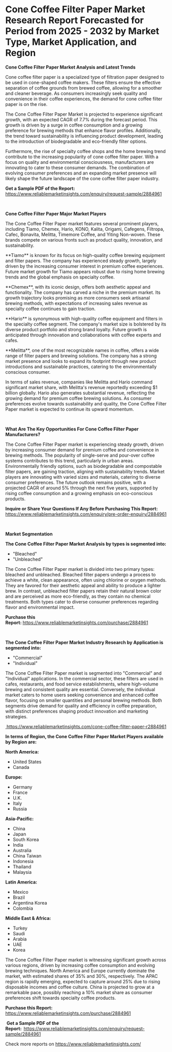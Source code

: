 <p><h1>Cone Coffee Filter Paper Market Research Report Forecasted for Period from 2025 -  2032 by Market Type, Market Application, and Region</h1></p><p><strong>Cone Coffee Filter Paper Market Analysis and Latest Trends</strong></p>
<p><p>Cone coffee filter paper is a specialized type of filtration paper designed to be used in cone-shaped coffee makers. These filters ensure the effective separation of coffee grounds from brewed coffee, allowing for a smoother and cleaner beverage. As consumers increasingly seek quality and convenience in their coffee experiences, the demand for cone coffee filter paper is on the rise.</p><p>The Cone Coffee Filter Paper Market is projected to experience significant growth, with an expected CAGR of 7.7% during the forecast period. This growth is driven by a surge in coffee consumption and a growing preference for brewing methods that enhance flavor profiles. Additionally, the trend toward sustainability is influencing product development, leading to the introduction of biodegradable and eco-friendly filter options. </p><p>Furthermore, the rise of specialty coffee shops and the home brewing trend contribute to the increasing popularity of cone coffee filter paper. With a focus on quality and environmental consciousness, manufacturers are innovating to cater to these consumer demands. The combination of evolving consumer preferences and an expanding market presence will likely shape the future landscape of the cone coffee filter paper industry.</p></p>
<p><strong>Get a Sample PDF of the Report:&nbsp;</strong> <a href="https://www.reliablemarketinsights.com/enquiry/request-sample/2884961?utm_campaign=3186&utm_medium=2&utm_source=Github&utm_content=ia&utm_term=13032025&utm_id=cone-coffee-filter-paper">https://www.reliablemarketinsights.com/enquiry/request-sample/2884961</a></p>
<p>&nbsp;</p>
<p><strong>Cone Coffee Filter Paper Major Market Players</strong></p>
<p><p>The Cone Coffee Filter Paper market features several prominent players, including Tiamo, Chemex, Hario, KONO, Kalita, Origami, Cafegens, Filtropa, Cafec, Bonavita, Melitta, Timemore Coffee, and Yiting Non-woven. These brands compete on various fronts such as product quality, innovation, and sustainability.</p><p>**Tiamo** is known for its focus on high-quality coffee brewing equipment and filter papers. The company has experienced steady growth, largely driven by the increasing consumer interest in premium coffee experiences. Future market growth for Tiamo appears robust due to rising home brewing trends and the global emphasis on specialty coffee.</p><p>**Chemex**, with its iconic design, offers both aesthetic appeal and functionality. The company has carved a niche in the premium market. Its growth trajectory looks promising as more consumers seek artisanal brewing methods, with expectations of increasing sales revenue as specialty coffee continues to gain traction.</p><p>**Hario** is synonymous with high-quality coffee equipment and filters in the specialty coffee segment. The company's market size is bolstered by its diverse product portfolio and strong brand loyalty. Future growth is anticipated through innovation and collaborations with coffee experts and cafes.</p><p>**Melitta**, one of the most recognizable names in coffee, offers a wide range of filter papers and brewing solutions. The company has a strong market presence and looks to expand its footprint through new product introductions and sustainable practices, catering to the environmentally conscious consumer.</p><p>In terms of sales revenue, companies like Melitta and Hario command significant market share, with Melitta's revenue reportedly exceeding $1 billion globally. Hario also generates substantial revenue, reflecting the growing demand for premium coffee brewing solutions. As consumer preferences evolve towards sustainability and quality, the Cone Coffee Filter Paper market is expected to continue its upward momentum.</p></p>
<p>&nbsp;</p>
<p><strong>What Are The Key Opportunities For Cone Coffee Filter Paper Manufacturers?</strong></p>
<p><p>The Cone Coffee Filter Paper market is experiencing steady growth, driven by increasing consumer demand for premium coffee and convenience in brewing methods. The popularity of single-serve and pour-over coffee systems contributes to this trend, particularly in urban areas. Environmentally friendly options, such as biodegradable and compostable filter papers, are gaining traction, aligning with sustainability trends. Market players are innovating with varied sizes and materials, catering to diverse consumer preferences. The future outlook remains positive, with a projected CAGR of around 5% through the next five years, supported by rising coffee consumption and a growing emphasis on eco-conscious products.</p></p>
<p><strong>Inquire or Share Your Questions If Any Before Purchasing This Report:</strong> <a href="https://www.reliablemarketinsights.com/enquiry/pre-order-enquiry/2884961?utm_campaign=3186&utm_medium=2&utm_source=Github&utm_content=ia&utm_term=13032025&utm_id=cone-coffee-filter-paper">https://www.reliablemarketinsights.com/enquiry/pre-order-enquiry/2884961</a></p>
<p>&nbsp;</p>
<p><strong>Market Segmentation</strong></p>
<p><strong>The Cone Coffee Filter Paper Market Analysis by types is segmented into:</strong></p>
<p><ul><li>"Bleached"</li><li>"Unbleached"</li></ul></p>
<p><p>The Cone Coffee Filter Paper market is divided into two primary types: bleached and unbleached. Bleached filter papers undergo a process to achieve a white, clean appearance, often using chlorine or oxygen methods. They are favored for their aesthetic appeal and ability to produce a lighter brew. In contrast, unbleached filter papers retain their natural brown color and are perceived as more eco-friendly, as they contain no chemical treatments. Both types cater to diverse consumer preferences regarding flavor and environmental impact.</p></p>
<p><strong>Purchase this Report:&nbsp;</strong><a href="https://www.reliablemarketinsights.com/purchase/2884961?utm_campaign=3186&utm_medium=2&utm_source=Github&utm_content=ia&utm_term=13032025&utm_id=cone-coffee-filter-paper">https://www.reliablemarketinsights.com/purchase/2884961</a></p>
<p>&nbsp;</p>
<p><strong>The Cone Coffee Filter Paper Market Industry Research by Application is segmented into:</strong></p>
<p><ul><li>"Commercial"</li><li>"Individual"</li></ul></p>
<p><p>The Cone Coffee Filter Paper market is segmented into "Commercial" and "Individual" applications. In the commercial sector, these filters are used in cafes, restaurants, and food service establishments, where high-volume brewing and consistent quality are essential. Conversely, the individual market caters to home users seeking convenience and enhanced coffee flavor, focusing on smaller quantities and personal brewing methods. Both segments drive demand for quality and efficiency in coffee preparation, with distinct preferences shaping product innovation and marketing strategies.</p></p>
<p><a href="https://www.reliablemarketinsights.com/cone-coffee-filter-paper-r2884961?utm_campaign=3186&utm_medium=2&utm_source=Github&utm_content=ia&utm_term=13032025&utm_id=cone-coffee-filter-paper">&nbsp;https://www.reliablemarketinsights.com/cone-coffee-filter-paper-r2884961</a></p>
<p><strong>In terms of Region, the Cone Coffee Filter Paper Market Players available by Region are:</strong></p>
<p>
    <p> <strong> North America: </strong>
        <ul>
            <li>United States</li>
            <li>Canada</li>
        </ul>
        </p> 
    <p> <strong> Europe: </strong>
        <ul>
            <li>Germany</li>
            <li>France</li>
            <li>U.K.</li>
            <li>Italy</li>
            <li>Russia</li>
        </ul>
        </p> 
    <p> <strong> Asia-Pacific: </strong>
        <ul>
            <li>China</li>
            <li>Japan</li>
            <li>South Korea</li>
            <li>India</li>
            <li>Australia</li>
            <li>China Taiwan</li>
            <li>Indonesia</li>
            <li>Thailand</li>
            <li>Malaysia</li>
        </ul>
        </p> 
    <p> <strong> Latin America: </strong>
        <ul>
            <li>Mexico</li>
            <li>Brazil</li>
            <li>Argentina Korea</li>
            <li>Colombia</li>
        </ul>
        </p> 
    <p> <strong> Middle East & Africa: </strong>
        <ul>
            <li>Turkey</li>
            <li>Saudi</li>
            <li>Arabia</li>
            <li>UAE</li>
            <li>Korea</li>
        </ul>
    </p>
    </p>
<p><p>The Cone Coffee Filter Paper market is witnessing significant growth across various regions, driven by increasing coffee consumption and evolving brewing techniques. North America and Europe currently dominate the market, with estimated shares of 35% and 30%, respectively. The APAC region is rapidly emerging, expected to capture around 25% due to rising disposable incomes and coffee culture. China is projected to grow at a remarkable pace, possibly reaching a 10% market share as consumer preferences shift towards specialty coffee products.</p></p>
<p><strong>Purchase this Report: </strong><a href="https://www.reliablemarketinsights.com/purchase/2884961?utm_campaign=3186&utm_medium=2&utm_source=Github&utm_content=ia&utm_term=13032025&utm_id=cone-coffee-filter-paper">https://www.reliablemarketinsights.com/purchase/2884961</a></p>
<p>&nbsp;<strong>Get a Sample PDF of the Report:&nbsp;&nbsp;</strong><a href="https://www.reliablemarketinsights.com/enquiry/request-sample/2884961?utm_campaign=3186&utm_medium=2&utm_source=Github&utm_content=ia&utm_term=13032025&utm_id=cone-coffee-filter-paper">https://www.reliablemarketinsights.com/enquiry/request-sample/2884961</a></p>
<p><strong></strong></p>
<p>Check more reports on <a href="https://www.reliablemarketinsights.com/?utm_campaign=3186&utm_medium=2&utm_source=Github&utm_content=ia&utm_term=13032025&utm_id=cone-coffee-filter-paper">https://www.reliablemarketinsights.com/</a></p>
